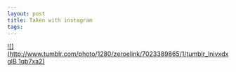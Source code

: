```yaml
--- 
layout: post
title: Taken with instagram
tags: 
---
```

[![](http://www.tumblr.com/photo/1280/zeroelink/7023389865/1/tumblr_lnivxdxglB
1qb7xa2)](http://instagr.am/p/Gk7Ei/)

